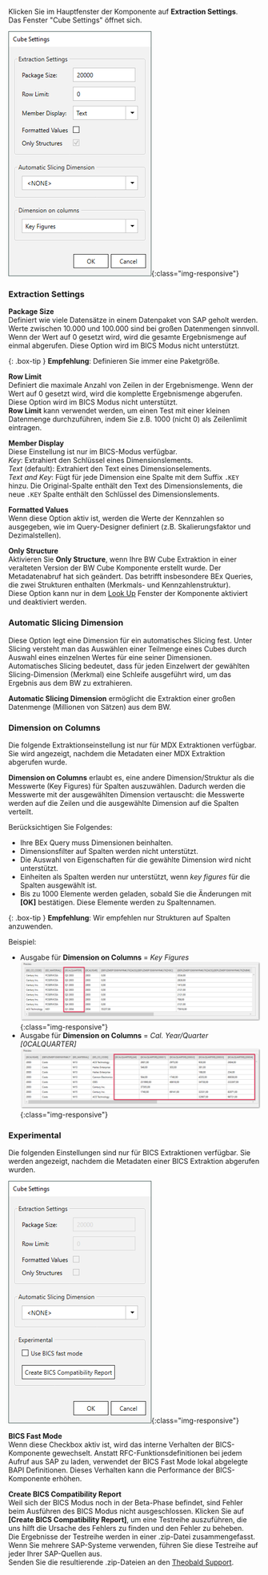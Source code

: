 Klicken Sie im Hauptfenster der Komponente auf **Extraction Settings**. <br>
Das Fenster "Cube Settings" öffnet sich.

![XU_BWCube_Settings](/img/content/XU_BWCube_Settings.png){:class="img-responsive"}

### Extraction Settings

**Package Size**<br> 
Definiert wie viele Datensätze in einem Datenpaket von SAP geholt werden.
Werte zwischen 10.000 und 100.000 sind bei großen Datenmengen sinnvoll.
Wenn der Wert auf 0 gesetzt wird, wird die gesamte Ergebnismenge auf einmal abgerufen.
Diese Option wird im BICS Modus nicht unterstützt. 

{: .box-tip }
**Empfehlung**: Definieren Sie immer eine Paketgröße.

**Row Limit** <br>
Definiert die maximale Anzahl von Zeilen in der Ergebnismenge.
Wenn der Wert auf 0 gesetzt wird, wird die komplette Ergebnismenge abgerufen.
Diese Option wird im BICS Modus nicht unterstützt.<br>
**Row Limit** kann verwendet werden, um einen Test mit einer kleinen Datenmenge durchzuführen, indem Sie z.B. 1000 (nicht 0) als Zeilenlimit eintragen.

**Member Display** <br>
Diese Einstellung ist nur im BICS-Modus verfügbar.<br>
*Key*: Extrahiert den Schlüssel eines Dimensionslements.<br>
*Text* (default): Extrahiert den Text eines Dimensionselements.<br>
*Text and Key*: Fügt für jede Dimension eine Spalte mit dem Suffix `.KEY` hinzu. Die Original-Spalte enthält den Text des Dimensionslements, die neue `.KEY` Spalte enthält den Schlüssel des Dimensionslements. 

**Formatted Values**<br>
Wenn diese Option aktiv ist, werden die Werte der Kennzahlen so ausgegeben, wie im Query-Designer definiert (z.B. Skalierungsfaktor und Dezimalstellen).

**Only Structure** <br>
Aktivieren Sie **Only Structure**, wenn Ihre BW Cube Extraktion in einer veralteten Version der BW Cube Komponente erstellt wurde.
Der Metadatenabruf hat sich geändert. 
Das betrifft insbesondere BEx Queries, die zwei Strukturen enthalten (Merkmals- und Kennzahlenstruktur).<br>
Diese Option kann nur in dem [Look Up](./eine-bw-cube-quelle-definieren#einen-bw-cube-oder-ein-query-suchen) Fenster der Komponente aktiviert und deaktiviert werden.

### Automatic Slicing Dimension

Diese Option legt eine Dimension für ein automatisches Slicing fest. 
Unter Slicing versteht man das Auswählen einer Teilmenge eines Cubes durch Auswahl eines einzelnen Wertes für eine seiner Dimensionen. 
Automatisches Slicing bedeutet, dass für jeden Einzelwert der gewählten Slicing-Dimension (Merkmal) eine Schleife ausgeführt wird, um das Ergebnis aus dem BW zu extrahieren. 

**Automatic Slicing Dimension** ermöglicht die Extraktion einer großen Datenmenge (Millionen von Sätzen) aus dem BW.

### Dimension on Columns

Die folgende Extraktionseinstellung ist nur für MDX Extraktionen verfügbar.
Sie wird angezeigt, nachdem die Metadaten einer MDX Extraktion abgerufen wurde.<br>

**Dimension on Columns** erlaubt es, eine andere Dimension/Struktur als die Messwerte (Key Figures) für Spalten auszuwählen.
Dadurch werden die Messwerte mit der ausgewählten Dimension vertauscht: die Messwerte werden auf die Zeilen und die ausgewählte Dimension auf die Spalten verteilt.

Berücksichtigen Sie Folgendes:
- Ihre BEx Query muss Dimensionen beinhalten.
- Dimensionsfilter auf Spalten werden nicht unterstützt.
- Die Auswahl von Eigenschaften für die gewählte Dimension wird nicht unterstützt.
- Einheiten als Spalten werden nur unterstützt, wenn *key figures* für die Spalten ausgewählt ist.
- Bis zu 1000 Elemente werden geladen, sobald Sie die Änderungen mit **[OK]** bestätigen. Diese Elemente werden zu Spaltennamen.

{: .box-tip }
**Empfehlung**: Wir empfehlen nur Strukturen auf Spalten anzuwenden.

Beispiel:
- Ausgabe für **Dimension on Columns** = *Key Figures*<br>
![BWCube-dimension-keyfigures](/img/content/Cube-keyfigures.png){:class="img-responsive"}
- Ausgabe für **Dimension on Columns** = *Cal. Year/Quarter [0CALQUARTER]*<br>
![BWCube-dimension-calquarter](/img/content/Cube-calyear.png){:class="img-responsive"}


### Experimental

Die folgenden Einstellungen sind nur für BICS Extraktionen verfügbar.
Sie werden angezeigt, nachdem die Metadaten einer BICS Extraktion abgerufen wurden.

![XU_BWCube_Settings](/img/content/bwcube-bics-fast-mode.png){:class="img-responsive"}

**BICS Fast Mode**<br>
Wenn diese Checkbox aktiv ist, wird das interne Verhalten der BICS-Komponente gewechselt.
Anstatt RFC-Funktionsdefinitionen bei jedem Aufruf aus SAP zu laden, verwendet der BICS Fast Mode lokal abgelegte BAPI Definitionen.
Dieses Verhalten kann die Performance der BICS-Komponente erhöhen.

**Create BICS Compatibility Report**<br>
Weil sich der BICS Modus noch in der Beta-Phase befindet, sind Fehler beim Ausführen des BICS Modus nicht ausgeschlossen.
Klicken Sie auf **[Create BICS Compatibility Report]**, um eine Testreihe auszuführen, die uns hilft die Ursache des Fehlers zu finden und den Fehler zu beheben.<br>
Die Ergebnisse der Testreihe werden in einer .zip-Datei zusammengefasst.
Wenn Sie mehrere SAP-Systeme verwenden, führen Sie diese Testreihe auf jeder Ihrer SAP-Quellen aus. <br>
Senden Sie die resultierende .zip-Dateien an den [Theobald Support](https://support.theobald-software.com).